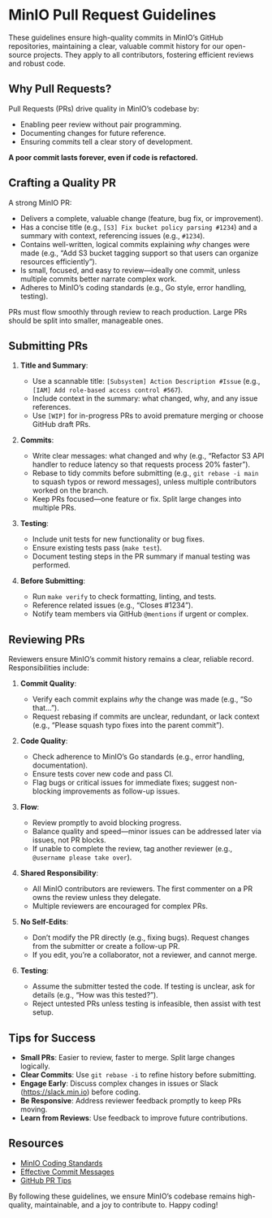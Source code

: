# MinIO Pull Request Guidelines

These guidelines ensure high-quality commits in MinIO’s GitHub repositories, maintaining 
a clear, valuable commit history for our open-source projects. They apply to all contributors, 
fostering efficient reviews and robust code.

## Why Pull Requests?

Pull Requests (PRs) drive quality in MinIO’s codebase by:
- Enabling peer review without pair programming.
- Documenting changes for future reference.
- Ensuring commits tell a clear story of development.

**A poor commit lasts forever, even if code is refactored.**

## Crafting a Quality PR

A strong MinIO PR:
- Delivers a complete, valuable change (feature, bug fix, or improvement).
- Has a concise title (e.g., `[S3] Fix bucket policy parsing #1234`) and a summary with context, referencing issues (e.g., `#1234`).
- Contains well-written, logical commits explaining *why* changes were made (e.g., “Add S3 bucket tagging support so that users can organize resources efficiently”).
- Is small, focused, and easy to review—ideally one commit, unless multiple commits better narrate complex work.
- Adheres to MinIO’s coding standards (e.g., Go style, error handling, testing).

PRs must flow smoothly through review to reach production. Large PRs should be split into smaller, manageable ones.

## Submitting PRs

1. **Title and Summary**:
   - Use a scannable title: `[Subsystem] Action Description #Issue` (e.g., `[IAM] Add role-based access control #567`).
   - Include context in the summary: what changed, why, and any issue references.
   - Use `[WIP]` for in-progress PRs to avoid premature merging or choose GitHub draft PRs.

2. **Commits**:
   - Write clear messages: what changed and why (e.g., “Refactor S3 API handler to reduce latency so that requests process 20% faster”).
   - Rebase to tidy commits before submitting (e.g., `git rebase -i main` to squash typos or reword messages), unless multiple contributors worked on the branch.
   - Keep PRs focused—one feature or fix. Split large changes into multiple PRs.

3. **Testing**:
   - Include unit tests for new functionality or bug fixes.
   - Ensure existing tests pass (`make test`).
   - Document testing steps in the PR summary if manual testing was performed.

4. **Before Submitting**:
   - Run `make verify` to check formatting, linting, and tests.
   - Reference related issues (e.g., “Closes #1234”).
   - Notify team members via GitHub `@mentions` if urgent or complex.

## Reviewing PRs

Reviewers ensure MinIO’s commit history remains a clear, reliable record. Responsibilities include:

1. **Commit Quality**:
   - Verify each commit explains *why* the change was made (e.g., “So that…”).
   - Request rebasing if commits are unclear, redundant, or lack context (e.g., “Please squash typo fixes into the parent commit”).

2. **Code Quality**:
   - Check adherence to MinIO’s Go standards (e.g., error handling, documentation).
   - Ensure tests cover new code and pass CI.
   - Flag bugs or critical issues for immediate fixes; suggest non-blocking improvements as follow-up issues.

3. **Flow**:
   - Review promptly to avoid blocking progress.
   - Balance quality and speed—minor issues can be addressed later via issues, not PR blocks.
   - If unable to complete the review, tag another reviewer (e.g., `@username please take over`).

4. **Shared Responsibility**:
   - All MinIO contributors are reviewers. The first commenter on a PR owns the review unless they delegate.
   - Multiple reviewers are encouraged for complex PRs.

5. **No Self-Edits**:
   - Don’t modify the PR directly (e.g., fixing bugs). Request changes from the submitter or create a follow-up PR.
   - If you edit, you’re a collaborator, not a reviewer, and cannot merge.

6. **Testing**:
   - Assume the submitter tested the code. If testing is unclear, ask for details (e.g., “How was this tested?”).
   - Reject untested PRs unless testing is infeasible, then assist with test setup.

## Tips for Success

- **Small PRs**: Easier to review, faster to merge. Split large changes logically.
- **Clear Commits**: Use `git rebase -i` to refine history before submitting.
- **Engage Early**: Discuss complex changes in issues or Slack (https://slack.min.io) before coding.
- **Be Responsive**: Address reviewer feedback promptly to keep PRs moving.
- **Learn from Reviews**: Use feedback to improve future contributions.

## Resources

- [MinIO Coding Standards](https://github.com/minio/minio/blob/master/CONTRIBUTING.md)
- [Effective Commit Messages](https://mislav.net/2014/02/hidden-documentation/)
- [GitHub PR Tips](https://github.com/blog/1943-how-to-write-the-perfect-pull-request)

By following these guidelines, we ensure MinIO’s codebase remains high-quality, maintainable, and a joy to contribute to. Happy coding!
